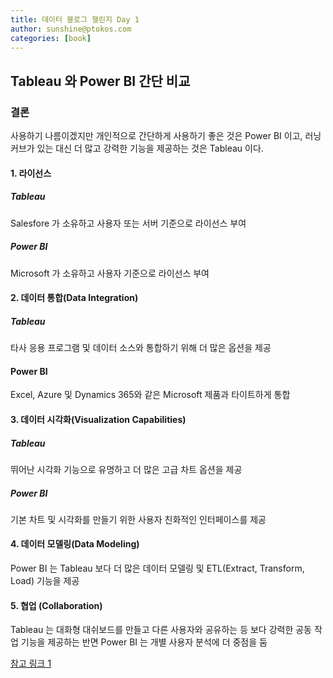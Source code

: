 ```yaml
---
title: 데이터 블로그 챌린지 Day 1
author: sunshine@ptokos.com
categories: [book]
---
```


## Tableau 와 Power BI 간단 비교

### 결론
사용하기 나름이겠지만 개인적으로 간단하게 사용하기 좋은 것은 Power BI 이고, 러닝 커브가 있는 대신 더 많고 강력한 기능을 제공하는 것은 Tableau 이다.

#### 1. 라이선스
##### Tableau
Salesfore 가 소유하고 사용자 또는 서버 기준으로 라이선스 부여

##### Power BI
Microsoft 가 소유하고 사용자 기준으로 라이선스 부여 

#### 2. 데이터 통합(Data Integration)
##### Tableau
타사 응용 프로그램 및 데이터 소스와 통합하기 위해 더 많은 옵션을 제공

#### Power BI
Excel, Azure 및 Dynamics 365와 같은 Microsoft 제품과 타이트하게 통합


#### 3. 데이터 시각화(Visualization Capabilities)
##### Tableau
뛰어난 시각화 기능으로 유명하고 더 많은 고급 차트 옵션을 제공

##### Power BI
기본 차트 및 시각화를 만들기 위한 사용자 친화적인 인터페이스를 제공

#### 4. 데이터 모델링(Data Modeling)
Power BI 는 Tableau 보다 더 많은 데이터 모델링 및 ETL(Extract, Transform, Load) 기능을 제공

#### 5. 협업 (Collaboration)
Tableau 는 대화형 대쉬보드를 만들고 다른 사용자와 공유하는 등 보다 강력한 공동 작업 기능을 제공하는 반면 Power BI 는 개별 사용자 분석에 더 중점을 둠

[참고 링크 1](https://www.simplilearn.com/tutorials/power-bi-tutorial/power-bi-vs-tableau)
